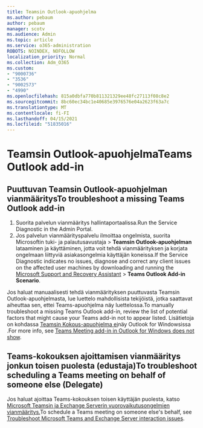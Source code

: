 ```yaml
---
title: Teamsin Outlook-apuohjelma
ms.author: pebaum
author: pebaum
manager: scotv
ms.audience: Admin
ms.topic: article
ms.service: o365-administration
ROBOTS: NOINDEX, NOFOLLOW
localization_priority: Normal
ms.collection: Adm_O365
ms.custom:
- "9000736"
- "3536"
- "9002573"
- "4990"
ms.openlocfilehash: 815a0dbfa770b811321329ee48fc27113f08c8e2
ms.sourcegitcommit: 8bc60ec34bc1e40685e3976576e04a2623f63a7c
ms.translationtype: MT
ms.contentlocale: fi-FI
ms.lasthandoff: 04/15/2021
ms.locfileid: "51835016"
---
```

# <a name="teams-outlook-add-in"></a><span data-ttu-id="ee302-102">Teamsin Outlook-apuohjelma</span><span class="sxs-lookup"><span data-stu-id="ee302-102">Teams Outlook add-in</span></span>

## <a name="to-troubleshoot-a-missing-teams-outlook-add-in"></a><span data-ttu-id="ee302-103">Puuttuvan Teamsin Outlook-apuohjelman vianmääritys</span><span class="sxs-lookup"><span data-stu-id="ee302-103">To troubleshoot a missing Teams Outlook add-in</span></span>

1. <span data-ttu-id="ee302-104">Suorita palvelun vianmääritys hallintaportaalissa.</span><span class="sxs-lookup"><span data-stu-id="ee302-104">Run the Service Diagnostic in the Admin Portal.</span></span> 
2. <span data-ttu-id="ee302-105">Jos palvelun vianmäärityspalvelu ilmoittaa ongelmista, suorita Microsoftin tuki- ja palautusavustaja [](https://aka.ms/SaRA-TeamsAddInScenario)  >  **Teamsin Outlook-apuohjelman** lataaminen ja käyttäminen, jotta voit tehdä vianmäärityksen ja korjata ongelmaan liittyviä asiakasongelmia käyttäjän koneissa.</span><span class="sxs-lookup"><span data-stu-id="ee302-105">If the Service Diagnostic indicates no issues, diagnose and correct any client issues on the affected user machines  by downloading and running the [Microsoft Support and Recovery Assistant](https://aka.ms/SaRA-TeamsAddInScenario) > **Teams Outlook Add-in Scenario**.</span></span>

<span data-ttu-id="ee302-106">Jos haluat manuaalisesti tehdä vianmäärityksen puuttuvasta Teamsin Outlook-apuohjelmasta, lue luettelo mahdollisista tekijöistä, jotka saattavat aiheuttaa sen, ettei Teams-apuohjelma näy luettelossa.</span><span class="sxs-lookup"><span data-stu-id="ee302-106">To manually troubleshoot a missing Teams Outlook add-in, review the list of potential factors that might cause your Teams add-in not to appear listed.</span></span> <span data-ttu-id="ee302-107">Lisätietoja on kohdassa [Teamsin Kokous-apuohjelma ei](https://docs.microsoft.com/microsoftteams/teams-add-in-for-outlook#teams-meeting-add-in-in-outlook-for-windows-does-not-show)näy Outlook for Windowsissa .</span><span class="sxs-lookup"><span data-stu-id="ee302-107">For more info, see [Teams Meeting add-in in Outlook for Windows does not show](https://docs.microsoft.com/microsoftteams/teams-add-in-for-outlook#teams-meeting-add-in-in-outlook-for-windows-does-not-show).</span></span>

## <a name="to-troubleshoot-scheduling-a-teams-meeting-on-behalf-of-someone-else-delegate"></a><span data-ttu-id="ee302-108">Teams-kokouksen ajoittamisen vianmääritys jonkun toisen puolesta (edustaja)</span><span class="sxs-lookup"><span data-stu-id="ee302-108">To troubleshoot scheduling a Teams meeting on behalf of someone else (Delegate)</span></span>

<span data-ttu-id="ee302-109">Jos haluat ajoittaa Teams-kokouksen toisen käyttäjän puolesta, katso [Microsoft Teamsin ja Exchange Serverin vuorovaikutusongelmien vianmääritys.](https://docs.microsoft.com/microsoftteams/troubleshoot/known-issues/teams-exchange-interaction-issue)</span><span class="sxs-lookup"><span data-stu-id="ee302-109">To schedule a Teams meeting on someone else's behalf, see [Troubleshoot Microsoft Teams and Exchange Server interaction issues](https://docs.microsoft.com/microsoftteams/troubleshoot/known-issues/teams-exchange-interaction-issue).</span></span>
